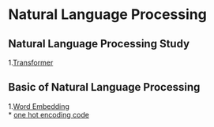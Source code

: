 Natural Language Processing
====

## Natural Language Processing Study
1.[Transformer](https://blog.naver.com/jaeyoon_95/221760816958)


## Basic of Natural Language Processing  
1.[Word Embedding](https://blog.naver.com/jaeyoon_95/222195983515)   
	*	[one hot encoding code](https://github.com/jaeyun95/Natural_Language_Processing/blob/master/basic_of_nlp/chapter01/one_hot_encoding.py)